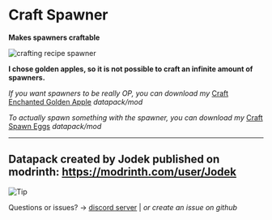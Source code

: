 # Craft Spawner

**Makes spawners craftable**

![crafting recipe spawner](https://cdn.modrinth.com/data/cached_images/048e87822edec7998e5a015ca962057c0ef48e06.png)

**I chose golden apples, so it is not possible to craft an infinite amount of spawners.**

_If you want spawners to be really OP, you can download my_ [Craft Enchanted Golden Apple](https://modrinth.com/datapack/craft-enchanted-golden-apple) _datapack/mod_

_To actually spawn something with the spawner, you can download my_ [Craft Spawn Eggs](https://modrinth.com/datapack/craft-spawn-eggs) _datapack/mod_

---

## Datapack created by Jodek published on modrinth: https://modrinth.com/user/Jodek

<picture>
   <source media="(prefers-color-scheme: light)" srcset="https://raw.githubusercontent.com/Mqxx/GitHub-Markdown/main/blockquotes/badge/light-theme/tip.svg">
  <img alt="Tip" src="https://raw.githubusercontent.com/Mqxx/GitHub-Markdown/main/blockquotes/badge/dark-theme/tip.svg">
 </picture><br>
 
Questions or issues? -> [discord server](https://discord.gg/z2n3qTzQY6) | _or create an issue on github_
